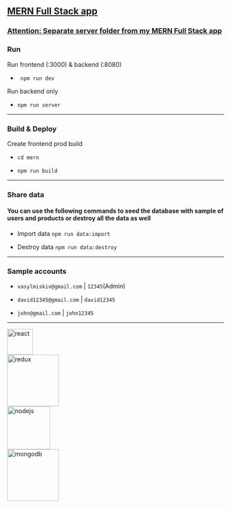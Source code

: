 ## [MERN Full Stack app](https://stackstore.onrender.com/)

### [Attention: Separate server folder from my MERN Full Stack app](https://github.com/vasylmiskiv/fullstack-ecommerceapp)

### Run

Run frontend (:3000) & backend (:8080)

- ` npm run dev`

Run backend only

- `npm run server`

---

### Build & Deploy

Create frontend prod build

- `cd mern`

- `npm run build`

---

### Share data

#### You can use the following commands to seed the database with sample of users and products or destroy all the data as well

- Import data `npm run data:import`

- Destroy data `npm run data:destroy`

---

### Sample accounts

- `vasylmiskiv@gmail.com` | `12345`(Admin)

- `david12345@gmail.com` | `david12345`

- `john@gmail.com` | `john12345`

---

<img src="https://upload.wikimedia.org/wikipedia/commons/a/a7/React-icon.svg" alt="react" width = 60px>
<br/>
<img src="https://upload.wikimedia.org/wikipedia/commons/3/30/Redux_Logo.png" alt="redux" width = 120px>
<br/>
<img src="https://cdn.freebiesupply.com/logos/large/2x/nodejs-1-logo-svg-vector.svg"  alt="nodejs" width = 100px >
<br/>
<img src="https://upload.wikimedia.org/wikipedia/commons/9/93/MongoDB_Logo.svg" alt="mongodb" width = 120px>
